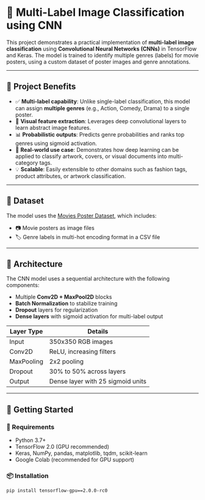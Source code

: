 # 🎯 Multi-Label Image Classification using CNN

This project demonstrates a practical implementation of **multi-label image classification** using **Convolutional Neural Networks (CNNs)** in TensorFlow and Keras. The model is trained to identify multiple genres (labels) for movie posters, using a custom dataset of poster images and genre annotations.

---

## 🧠 Project Benefits

- ✅ **Multi-label capability**: Unlike single-label classification, this model can assign **multiple genres** (e.g., Action, Comedy, Drama) to a single poster.
- 🎨 **Visual feature extraction**: Leverages deep convolutional layers to learn abstract image features.
- 📊 **Probabilistic outputs**: Predicts genre probabilities and ranks top genres using sigmoid activation.
- 🔄 **Real-world use case**: Demonstrates how deep learning can be applied to classify artwork, covers, or visual documents into multi-category tags.
- 💡 **Scalable**: Easily extensible to other domains such as fashion tags, product attributes, or artwork classification.

---

## 📂 Dataset

The model uses the [Movies Poster Dataset](https://github.com/laxmimerit/Movies-Poster_Dataset), which includes:
- 📷 Movie posters as image files
- 🏷 Genre labels in multi-hot encoding format in a CSV file

---

## 🧱 Architecture

The CNN model uses a sequential architecture with the following components:

- Multiple **Conv2D + MaxPool2D** blocks
- **Batch Normalization** to stabilize training
- **Dropout** layers for regularization
- **Dense layers** with sigmoid activation for multi-label output

| Layer Type     | Details                       |
|----------------|-------------------------------|
| Input          | 350x350 RGB images            |
| Conv2D         | ReLU, increasing filters      |
| MaxPooling     | 2x2 pooling                   |
| Dropout        | 30% to 50% across layers      |
| Output         | Dense layer with 25 sigmoid units |

---

## 🚀 Getting Started

### 🔧 Requirements

- Python 3.7+
- TensorFlow 2.0 (GPU recommended)
- Keras, NumPy, pandas, matplotlib, tqdm, scikit-learn
- Google Colab (recommended for GPU support)

### 📦 Installation

```bash
pip install tensorflow-gpu==2.0.0-rc0
